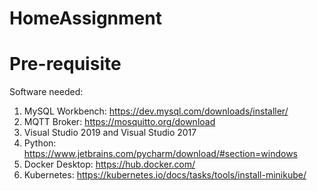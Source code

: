 # HomeAssignment

# Pre-requisite
Software needed:
1. MySQL Workbench: https://dev.mysql.com/downloads/installer/
2. MQTT Broker: https://mosquitto.org/download
3. Visual Studio 2019 and Visual Studio 2017
4. Python:  https://www.jetbrains.com/pycharm/download/#section=windows
5. Docker Desktop: https://hub.docker.com/
6. Kubernetes: https://kubernetes.io/docs/tasks/tools/install-minikube/
